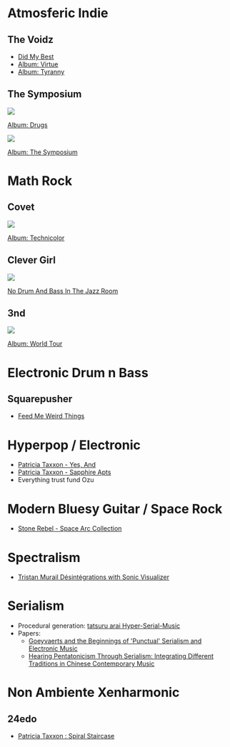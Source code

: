 # Atmosferic Indie
## The Voidz
- [Did My Best](https://open.spotify.com/album/5q9iV6CLu4ZEzhWKmJZxnc?si=QZBLzmszSO2j38nSaOCZig&dl_branch=1) 
- [Album: Virtue](https://open.spotify.com/album/2dMmcXlG8xtRJNlsjIrPWe?si=XF6rwFsKTKu_1nAfMcpg0Q&dl_branch=1)
- [Album: Tyranny](https://open.spotify.com/album/5LlMvH379KZHgRIL5BrTOg?si=10asO3IwRF6DWCSfMOjJsQ&dl_branch=1)

## The Symposium
![](https://user-images.githubusercontent.com/65428925/127772538-5eabb792-40ac-4038-a36d-80b0bdf19183.png)

[Album: Drugs](https://open.spotify.com/album/71Ji7GO6bfLFxRLFepA3IG?si=UrhQ7zzkTRSKTY7Pfxl0uw&dl_branch=1)

![](https://user-images.githubusercontent.com/65428925/127772542-df329991-0c85-4766-94f3-409fd581c002.png)


[Album: The Symposium](https://open.spotify.com/album/0teoJ25KTW4uBNGcPKY28E?si=X6lqbuiDQbyyUeMu8DfrzQ&dl_branch=1)

# Math Rock
## Covet
![](https://user-images.githubusercontent.com/65428925/127772596-6352ff08-cc80-4532-aa62-9ef03a9d9589.png)


[Album: Technicolor](https://open.spotify.com/album/3ouZZp6tCRElZLb4Qe0KVR?si=WKYDDszlQqGJZQNs9dtuMQ&dl_branch=1)

## Clever Girl
![](https://user-images.githubusercontent.com/65428925/127772478-00e1bbfb-ee1d-41b5-bb24-b68da7300010.png)

[No Drum And Bass In The Jazz Room](https://open.spotify.com/album/5fVQB6vI2BiezkTxU0BJIr?si=EucSLTM6SpWW3DIKVEjjvA&dl_branch=1)

## 3nd
![](https://user-images.githubusercontent.com/65428925/127772423-e662190c-f921-4b4e-912b-cc1932fc8f1c.png)

[Album: World Tour](https://open.spotify.com/album/2rKiDA5wiyA84obnLh5kOJ?si=J3SX3OWOQWWXM08mD3Nwxw&dl_branch=1)

# Electronic Drum n Bass
## Squarepusher
- [Feed Me Weird Things](https://open.spotify.com/album/3mr4Eo5QyvLqvghU1usLM4?si=L9VknSGyQNGVqlxa4dYB7A&dl_branch=1)

# Hyperpop / Electronic 
- [Patricia Taxxon - Yes, And](https://www.youtube.com/watch?v=OU9vzwosBCk)
- [Patricia Taxxon - Sapphire Apts](https://www.youtube.com/watch?v=yG8t_oLJPpM)
- Everything trust fund Ozu 

# Modern Bluesy Guitar / Space Rock
- [Stone Rebel - Space Arc Collection](https://www.youtube.com/watch?v=ocUT2NCGlRI)

# Spectralism
- [Tristan Murail Désintégrations with Sonic Visualizer](https://www.youtube.com/watch?v=4basuUUatf8)

# Serialism
- Procedural generation: [tatsuru arai Hyper-Serial-Music](https://www.tatsuruarai.com/hyper-serial-music)
- Papers:
  - [Goeyvaerts and the Beginnings of 'Punctual' Serialism and Electronic Music](https://www.jstor.org/stable/3687128)
  - [Hearing Pentatonicism Through Serialism: Integrating Different Traditions in Chinese Contemporary Music ](https://www.jstor.org/stable/25164495)

# Non Ambiente Xenharmonic
## 24edo
- [Patricia Taxxon : Spiral Staircase](https://youtu.be/2478o311QcQ)
